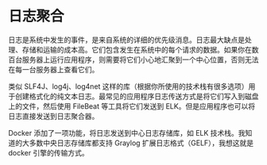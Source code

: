 

# 日志聚合

日志是系统中发生的事件，是来自系统的详细的优先级消息。日志最大缺点是处理、存储和运输的成本高。它们包含发生在系统中的每个请求的数据。如果你在数百台服务器上运行应用程序，则需要将它们小心地汇聚到一个中心位置，否则无法在每一台服务器上查看它们。

类似 SLF4J、log4j、log4net 这样的库（根据你所使用的技术栈有很多选项）用于创建格式化的纯文本日志。最常见的应用程序日志传送方式是将它们写入到磁盘上的文件，然后使用 FileBeat 等工具将它们发送到 ELK。但是应用程序也可以将日志直接发送到日志聚合器。

Docker 添加了一项功能，将日志发送到中心日志存储库，如 ELK 技术栈。我知道的大多数中央日志存储库都支持 Graylog 扩展日志格式（GELF），我想这就是 docker 引擎的传输方式。
